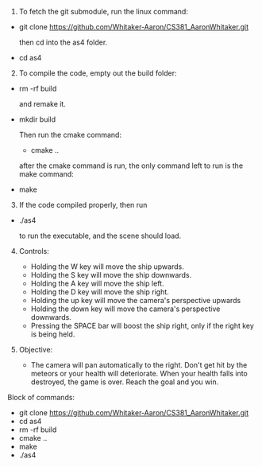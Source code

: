 1. To fetch the git submodule, run the linux command: 

- git clone https://github.com/Whitaker-Aaron/CS381_AaronWhitaker.git

    then cd into the as4 folder.
- cd as4

2. To compile the code, empty out the build folder:

- rm -rf build

    and remake it. 
    
- mkdir build 

     Then run the cmake command: 

    - cmake ..

   after the cmake command is run, the only command left to run is the make command: 

- make

3. If the code compiled properly, then run 

- ./as4

    to run the executable, and the scene should load.

4. Controls:

    - Holding the W key will move the ship upwards.
    - Holding the S key will move the ship downwards.
    - Holding the A key will move the ship left.
    - Holding the D key will move the ship right.
    - Holding the up key will move the camera's perspective upwards
    - Holding the down key will move the camera's perspective downwards.
    - Pressing the SPACE bar will boost the ship right, only if the right key is being held.

5. Objective: 
    - The camera will pan automatically to the right. Don't get hit by the meteors or your health will deteriorate. 
      When your health falls into destroyed, the game is over. Reach the goal and you win. 
    

   

Block of commands:

- git clone https://github.com/Whitaker-Aaron/CS381_AaronWhitaker.git
- cd as4
- rm -rf build    
- cmake ..
- make
- ./as4
